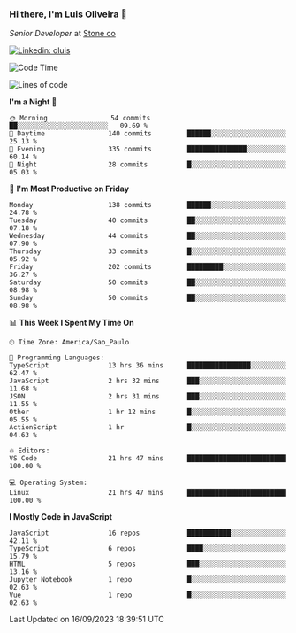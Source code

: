### Hi there, I'm Luis Oliveira 👋
*Senior Developer* at [Stone co](https://www.stone.com.br)  

[![Linkedin: oluis](https://img.shields.io/badge/-ooluis-blue?style=flat-square&logo=Linkedin&logoColor=white&link=https://www.linkedin.com/in/ooluis)](https://www.linkedin.com/in/ooluis/)

<!--START_SECTION:waka-->
![Code Time](http://img.shields.io/badge/Code%20Time-3%2C412%20hrs-blue)

![Lines of code](https://img.shields.io/badge/From%20Hello%20World%20I%27ve%20Written-332.8%20thousand%20lines%20of%20code-blue)

**I'm a Night 🦉** 

```text
🌞 Morning                54 commits          ██░░░░░░░░░░░░░░░░░░░░░░░   09.69 % 
🌆 Daytime                140 commits         ██████░░░░░░░░░░░░░░░░░░░   25.13 % 
🌃 Evening                335 commits         ███████████████░░░░░░░░░░   60.14 % 
🌙 Night                  28 commits          █░░░░░░░░░░░░░░░░░░░░░░░░   05.03 % 
```
📅 **I'm Most Productive on Friday** 

```text
Monday                   138 commits         ██████░░░░░░░░░░░░░░░░░░░   24.78 % 
Tuesday                  40 commits          ██░░░░░░░░░░░░░░░░░░░░░░░   07.18 % 
Wednesday                44 commits          ██░░░░░░░░░░░░░░░░░░░░░░░   07.90 % 
Thursday                 33 commits          █░░░░░░░░░░░░░░░░░░░░░░░░   05.92 % 
Friday                   202 commits         █████████░░░░░░░░░░░░░░░░   36.27 % 
Saturday                 50 commits          ██░░░░░░░░░░░░░░░░░░░░░░░   08.98 % 
Sunday                   50 commits          ██░░░░░░░░░░░░░░░░░░░░░░░   08.98 % 
```


📊 **This Week I Spent My Time On** 

```text
🕑︎ Time Zone: America/Sao_Paulo

💬 Programming Languages: 
TypeScript               13 hrs 36 mins      ████████████████░░░░░░░░░   62.47 % 
JavaScript               2 hrs 32 mins       ███░░░░░░░░░░░░░░░░░░░░░░   11.68 % 
JSON                     2 hrs 31 mins       ███░░░░░░░░░░░░░░░░░░░░░░   11.55 % 
Other                    1 hr 12 mins        █░░░░░░░░░░░░░░░░░░░░░░░░   05.55 % 
ActionScript             1 hr                █░░░░░░░░░░░░░░░░░░░░░░░░   04.63 % 

🔥 Editors: 
VS Code                  21 hrs 47 mins      █████████████████████████   100.00 % 

💻 Operating System: 
Linux                    21 hrs 47 mins      █████████████████████████   100.00 % 
```

**I Mostly Code in JavaScript** 

```text
JavaScript               16 repos            ███████████░░░░░░░░░░░░░░   42.11 % 
TypeScript               6 repos             ████░░░░░░░░░░░░░░░░░░░░░   15.79 % 
HTML                     5 repos             ███░░░░░░░░░░░░░░░░░░░░░░   13.16 % 
Jupyter Notebook         1 repo              █░░░░░░░░░░░░░░░░░░░░░░░░   02.63 % 
Vue                      1 repo              █░░░░░░░░░░░░░░░░░░░░░░░░   02.63 % 
```




 Last Updated on 16/09/2023 18:39:51 UTC
<!--END_SECTION:waka-->
